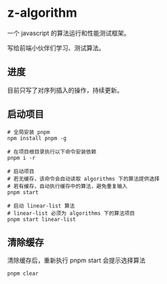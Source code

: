 # z-algorithm
一个 javascript 的算法运行和性能测试框架。

写给前端小伙伴们学习、测试算法。
## 进度
目前只写了对序列插入的操作，持续更新。

## 启动项目
~~~shell
# 全局安装 pnpm
npm install pnpm -g

# 在项目根目录执行以下命令安装依赖
pnpm i -r

# 启动项目
# 若无缓存，该命令会自动读取 algorithms 下的算法提供选择
# 若有缓存，自动执行缓存中的算法，避免重复输入
pnpm start

# 启动 linear-list 算法
# linear-list 必须为 algorithms 下的算法项目
pnpm start linear-list 
~~~

## 清除缓存
清除缓存后，重新执行 pnpm start 会提示选择算法
~~~shell
pnpm clear
~~~